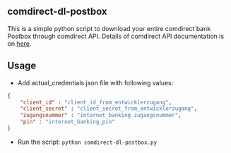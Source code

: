 ## comdirect-dl-postbox

This is a simple python script to download your entire comdirect bank Postbox through comdirect API. Details of comdirect API documentation is on [here](https://developer.comdirect.de/).

## Usage

- Add actual_credentials.json file with following values:
```json
{
    "client_id" : "client_id_from_entwicklerzugang",
    "client_secret" : "client_secret_from_entwicklerzugang",
    "zugangsnummer" : "internet_banking_zugangsnummer",
    "pin" : "internet_banking_pin"
}
```

- Run the script: `python comdirect-dl-postbox.py` 